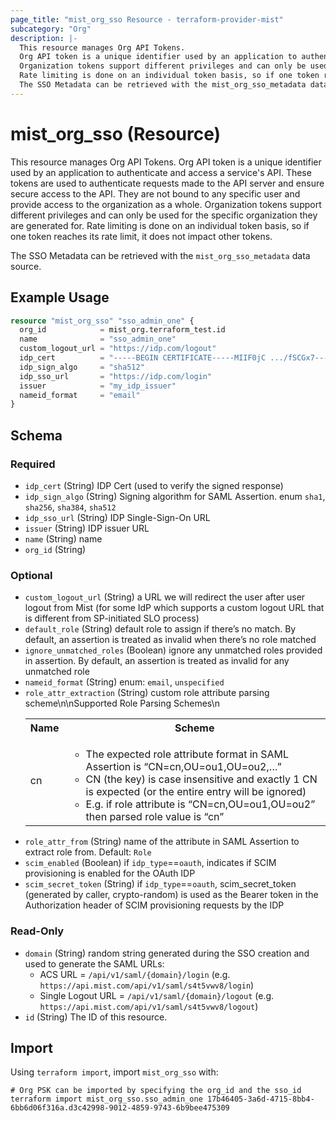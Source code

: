 ```yaml
---
page_title: "mist_org_sso Resource - terraform-provider-mist"
subcategory: "Org"
description: |-
  This resource manages Org API Tokens.
  Org API token is a unique identifier used by an application to authenticate and access a service's API. These tokens are used to authenticate requests made to the API server and ensure secure access to the API. They are not bound to any specific user and provide access to the organization as a whole.
  Organization tokens support different privileges and can only be used for the specific organization they are generated for.
  Rate limiting is done on an individual token basis, so if one token reaches its rate limit, it does not impact other tokens.
  The SSO Metadata can be retrieved with the mist_org_sso_metadata data source.
---
```


# mist_org_sso (Resource)

This resource manages Org API Tokens.
Org API token is a unique identifier used by an application to authenticate and access a service's API. These tokens are used to authenticate requests made to the API server and ensure secure access to the API. They are not bound to any specific user and provide access to the organization as a whole. 
Organization tokens support different privileges and can only be used for the specific organization they are generated for.
Rate limiting is done on an individual token basis, so if one token reaches its rate limit, it does not impact other tokens.

The SSO Metadata can be retrieved with the `mist_org_sso_metadata` data source.


## Example Usage

```terraform
resource "mist_org_sso" "sso_admin_one" {
  org_id            = mist_org.terraform_test.id
  name              = "sso_admin_one"
  custom_logout_url = "https://idp.com/logout"
  idp_cert          = "-----BEGIN CERTIFICATE-----MIIF0jC .../fSCGx7-----END CERTIFICATE-----"
  idp_sign_algo     = "sha512"
  idp_sso_url       = "https://idp.com/login"
  issuer            = "my_idp_issuer"
  nameid_format     = "email"
}
```

<!-- schema generated by tfplugindocs -->
## Schema

### Required

- `idp_cert` (String) IDP Cert (used to verify the signed response)
- `idp_sign_algo` (String) Signing algorithm for SAML Assertion. enum `sha1`, `sha256`, `sha384`, `sha512`
- `idp_sso_url` (String) IDP Single-Sign-On URL
- `issuer` (String) IDP issuer URL
- `name` (String) name
- `org_id` (String)

### Optional

- `custom_logout_url` (String) a URL we will redirect the user after user logout from Mist (for some IdP which supports a custom logout URL that is different from SP-initiated SLO process)
- `default_role` (String) default role to assign if there’s no match. By default, an assertion is treated as invalid when there’s no role matched
- `ignore_unmatched_roles` (Boolean) ignore any unmatched roles provided in assertion. By default, an assertion is treated as invalid for any unmatched role
- `nameid_format` (String) enum: `email`, `unspecified`
- `role_attr_extraction` (String) custom role attribute parsing scheme\n\nSupported Role Parsing Schemes\n<table><tr><th>Name</th><th>Scheme</th></tr><tr><td>cn</td><td><ul><li>The expected role attribute format in SAML Assertion is “CN=cn,OU=ou1,OU=ou2,…”</li><li>CN (the key) is case insensitive and exactly 1 CN is expected (or the entire entry will be ignored)</li><li>E.g. if role attribute is “CN=cn,OU=ou1,OU=ou2” then parsed role value is “cn”</li></ul></td></tr></table>
- `role_attr_from` (String) name of the attribute in SAML Assertion to extract role from. Default: `Role`
- `scim_enabled` (Boolean) if `idp_type`==`oauth`, indicates if SCIM provisioning is enabled for the OAuth IDP
- `scim_secret_token` (String) if `idp_type`==`oauth`, scim_secret_token (generated by caller, crypto-random) is used as the Bearer token in the Authorization header of SCIM provisioning requests by the IDP

### Read-Only

- `domain` (String) random string generated during the SSO creation and used to generate the SAML URLs:
  * ACS URL = `/api/v1/saml/{domain}/login` (e.g. `https://api.mist.com/api/v1/saml/s4t5vwv8/login`)
  * Single Logout URL = `/api/v1/saml/{domain}/logout` (e.g. `https://api.mist.com/api/v1/saml/s4t5vwv8/logout`)
- `id` (String) The ID of this resource.



## Import
Using `terraform import`, import `mist_org_sso` with:
```shell
# Org PSK can be imported by specifying the org_id and the sso_id
terraform import mist_org_sso.sso_admin_one 17b46405-3a6d-4715-8bb4-6bb6d06f316a.d3c42998-9012-4859-9743-6b9bee475309
```